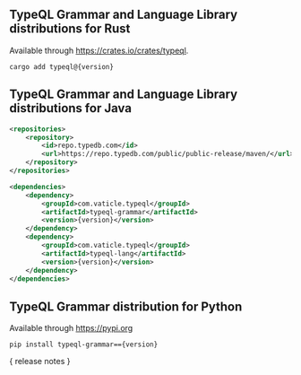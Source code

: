 
## TypeQL Grammar and Language Library distributions for Rust

Available through https://crates.io/crates/typeql.
```
cargo add typeql@{version}
```

## TypeQL Grammar and Language Library distributions for Java

```xml
<repositories>
    <repository>
        <id>repo.typedb.com</id>
        <url>https://repo.typedb.com/public/public-release/maven/</url>
    </repository>
</repositories>

<dependencies>
    <dependency>
        <groupId>com.vaticle.typeql</groupId>
        <artifactId>typeql-grammar</artifactId>
        <version>{version}</version>
    </dependency>
    <dependency>
        <groupId>com.vaticle.typeql</groupId>
        <artifactId>typeql-lang</artifactId>
        <version>{version}</version>
    </dependency>
</dependencies>
```

## TypeQL Grammar distribution for Python

Available through https://pypi.org

```
pip install typeql-grammar=={version}
```

{ release notes }

